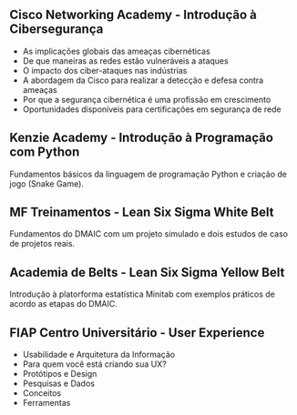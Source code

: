 ## Cisco Networking Academy - Introdução à Cibersegurança
- As implicações globais das ameaças cibernéticas </br>
- De que maneiras as redes estão vulneráveis a ataques </br>
- O impacto dos ciber-ataques nas indústrias </br>
- A abordagem da Cisco para realizar a detecção e defesa contra 
ameaças </br>
- Por que a segurança cibernética é uma profissão em crescimento </br>
- Oportunidades disponíveis para certificações em segurança de rede

## Kenzie Academy - Introdução à Programação com Python
Fundamentos básicos da linguagem de programação Python e criação de jogo (Snake Game).

## MF Treinamentos - Lean Six Sigma White Belt
Fundamentos do DMAIC com um projeto simulado e dois estudos de caso de projetos reais.

## Academia de Belts - Lean Six Sigma Yellow Belt
Introdução à platorforma estatística Minitab com exemplos práticos de acordo as etapas do DMAIC.

##  FIAP Centro Universitário - User Experience
- Usabilidade e Arquitetura da Informação 	   	   
- Para quem você está criando sua UX?    	   	   
- Protótipos e Design    	   	   
- Pesquisas e Dados    	   	   
- Conceitos    	   	   
- Ferramentas
